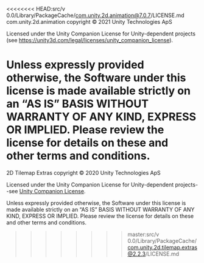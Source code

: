 <<<<<<<< HEAD:src/v 0.0/Library/PackageCache/com.unity.2d.animation@7.0.7/LICENSE.md
com.unity.2d.animation copyright © 2021 Unity Technologies ApS

Licensed under the Unity Companion License for Unity-dependent projects (see https://unity3d.com/legal/licenses/unity_companion_license).

Unless expressly provided otherwise, the Software under this license is made available strictly on an “AS IS” BASIS WITHOUT WARRANTY OF ANY KIND, EXPRESS OR IMPLIED. Please review the license for details on these and other terms and conditions.
========
2D Tilemap Extras copyright © 2020 Unity Technologies ApS

Licensed under the Unity Companion License for Unity-dependent projects--see [Unity Companion License](http://www.unity3d.com/legal/licenses/Unity_Companion_License). 

Unless expressly provided otherwise, the Software under this license is made available strictly on an “AS IS” BASIS WITHOUT WARRANTY OF ANY KIND, EXPRESS OR IMPLIED. Please review the license for details on these and other terms and conditions.
>>>>>>>> master:src/v 0.0/Library/PackageCache/com.unity.2d.tilemap.extras@2.2.3/LICENSE.md
